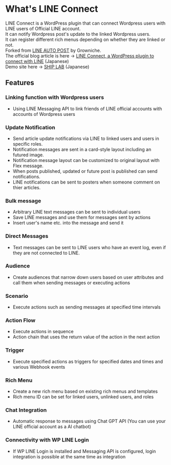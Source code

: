 # What's LINE Connect
LINE Connect is a WordPress plugin that can connect Wordpress users with LINE users of Official LINE account.    
It can notify Wordpress post's update to the linked Wordpress users.  
It can register different rich menus depending on whether they are linked or not.    
Forked from [LINE AUTO POST](https://s-page.biz/line-auto-post/#home) by Growniche.  
The official blog article is here -> [LINE Connect, a WordPress plugin to connect with LINE](https://blog.shipweb.jp/lineconnect/) (Japanese)    
Demo site here -> [SHIP LAB](https://gpt.shipweb.jp/) (Japanese)  

## Features 
### Linking function with Wordpress users
* Using LINE Messaging API to link friends of LINE official accounts with accounts of Wordpress users
### Update Notification
* Send article update notifications via LINE to linked users and users in specific roles.
* Notification messages are sent in a card-style layout including an futured image.
* Notification message layout can be customized to original layout with Flex message.
* When posts published, updated or future post is published can send notifications.
* LINE notifications can be sent to posters when someone comment on thier articles.
### Bulk message
* Arbitrary LINE text messages can be sent to individual users
* Save LINE messages and use them for messages sent by actions
* Insert user's name etc. into the message and send it
### Direct Messages
* Text messages can be sent to LINE users who have an event log, even if they are not connected to LINE.
### Audience
* Create audiences that narrow down users based on user attributes and call them when sending messages or executing actions
### Scenario
* Execute actions such as sending messages at specified time intervals
### Action Flow
* Execute actions in sequence
* Action chain that uses the return value of the action in the next action
### Trigger
* Execute specified actions as triggers for specified dates and times and various Webhook events
### Rich Menu
* Create a new rich menu based on existing rich menus and templates
* Rich menu ID can be set for linked users, unlinked users, and roles
### Chat Integration
* Automatic response to messages using Chat GPT API (You can use your LINE official account as a AI chatbot)
### Connectivity with WP LINE Login
* If WP LINE Login is installed and Messaging API is configured, login integration is possible at the same time as integration

